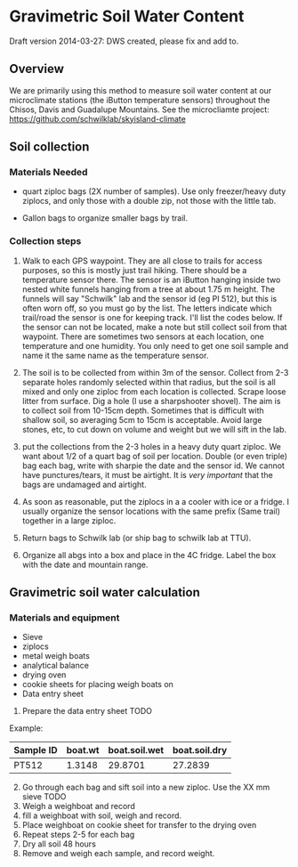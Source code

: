 Gravimetric Soil Water Content
==============================

Draft version 2014-03-27: DWS created, please fix and add to.

Overview
--------

We are primarily using this method to measure soil water content at our microclimate stations (the iButton temperature sensors) throughout the Chisos, Davis and Guadalupe Mountains.  See the microcliamte project: https://github.com/schwilklab/skyisland-climate


Soil collection
---------------

### Materials Needed ###


- quart ziploc bags (2X number of samples).  Use only freezer/heavy duty ziplocs, and only those with a  double zip, not those with the little tab.

- Gallon bags to organize smaller bags by trail.

### Collection steps ###

1. Walk to each GPS waypoint. They are all close to trails for access purposes,
so this is mostly just trail hiking. There should be a temperature sensor there.
 The sensor is an iButton hanging inside two nested white funnels hanging from a
tree at about 1.75 m height.  The funnels will say "Schwilk" lab and the sensor
id (eg PI 512), but this is often worn off, so you must go by the list.  The
letters indicate which trail/road the sensor is one for keeping track.  I'll
list the codes below.  If the sensor can not be located, make a note but still
collect soil from that waypoint. There are sometimes two sensors at each
location, one temperature and one humidity.  You only need to get one soil
sample and name it the same name as the temperature sensor.

2. The soil is to be collected from within 3m of the sensor. Collect from 2-3
separate holes randomly selected within that radius, but the soil is all mixed
and only one ziploc from each location is collected.  Scrape loose litter from
surface. Dig a hole (I use a sharpshooter shovel).  The aim is to collect soil
from 10-15cm depth.  Sometimes that is difficult with shallow soil, so averaging
5cm to 15cm is acceptable.  Avoid large stones, etc, to cut down on volume and
weight but we will sift in the lab.

3. put the collections from the 2-3 holes in a heavy duty quart ziploc. We want
about 1/2 of a quart bag of soil per location. Double (or even triple)
bag each bag, write with sharpie the date and the sensor id.  We cannot have
punctures/tears, it must be airtight.  It is *very important* that the bags are undamaged and airtight.

4. As soon as reasonable, put the ziplocs in a a cooler with ice or a fridge. I
usually organize the sensor locations with the same prefix (Same trail) together
in a large ziploc.

5. Return bags to Schwilk lab (or ship bag to schwilk lab at TTU).

6. Organize all abgs into a box and place in the 4C fridge.  Label the box with the date and mountain range.



Gravimetric soil water calculation
----------------------------------

### Materials and equipment ###

- Sieve
- ziplocs
- metal weigh boats
- analytical balance
- drying oven
- cookie sheets for placing weigh boats on
- Data entry sheet

1. Prepare the data entry sheet TODO

Example:

| Sample ID | boat.wt | boat.soil.wet | boat.soil.dry |
| --------- | ------- | ------------- | ------------- |
| PT512     | 1.3148  | 29.8701       | 27.2839       |


2. Go through each bag and sift soil into a new ziploc.  Use the XX mm sieve TODO
3. Weigh a weighboat and record
4. fill a weighboat with soil, weigh and record.
5. Place weighboat on cookie sheet for transfer to the drying oven
6. Repeat steps 2-5 for each bag
7. Dry all soil 48 hours
8. Remove and weigh each sample, and record weight.

